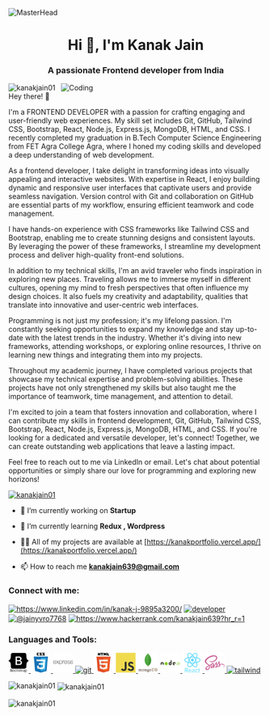 ![MasterHead](https://t4.ftcdn.net/jpg/01/69/56/13/360_F_169561381_OyknorO0aROyTrFCU5LGL8lPob140o6F.jpg)
<h1 align="center">Hi 👋, I'm Kanak Jain</h1>
<h3 align="center">A passionate Frontend developer from India</h3>
<img align="right" 
alt="Coding" width="400" src="https://cdn.dribbble.com/users/4055494/screenshots/15215756/media/d2b66c4ca0192aa26d103448b3d1518b.gif">
<p align="left"> <img src="https://komarev.com/ghpvc/?username=kanakjain01&label=Profile%20views&color=0e75b6&style=flat" alt="kanakjain01" /> 
  <br>
Hey there! 👋

I'm a FRONTEND DEVELOPER with a passion for crafting engaging and user-friendly web experiences. My skill set includes Git, GitHub, Tailwind CSS, Bootstrap, React, Node.js, Express.js, MongoDB, HTML, and CSS. I recently completed my graduation in B.Tech Computer Science Engineering from FET Agra College Agra, where I honed my coding skills and developed a deep understanding of web development.

As a frontend developer, I take delight in transforming ideas into visually appealing and interactive websites. With expertise in React, I enjoy building dynamic and responsive user interfaces that captivate users and provide seamless navigation. Version control with Git and collaboration on GitHub are essential parts of my workflow, ensuring efficient teamwork and code management.

I have hands-on experience with CSS frameworks like Tailwind CSS and Bootstrap, enabling me to create stunning designs and consistent layouts. By leveraging the power of these frameworks, I streamline my development process and deliver high-quality front-end solutions.

In addition to my technical skills, I'm an avid traveler who finds inspiration in exploring new places. Traveling allows me to immerse myself in different cultures, opening my mind to fresh perspectives that often influence my design choices. It also fuels my creativity and adaptability, qualities that translate into innovative and user-centric web interfaces.

Programming is not just my profession; it's my lifelong passion. I'm constantly seeking opportunities to expand my knowledge and stay up-to-date with the latest trends in the industry. Whether it's diving into new frameworks, attending workshops, or exploring online resources, I thrive on learning new things and integrating them into my projects.

Throughout my academic journey, I have completed various projects that showcase my technical expertise and problem-solving abilities. These projects have not only strengthened my skills but also taught me the importance of teamwork, time management, and attention to detail.

I'm excited to join a team that fosters innovation and collaboration, where I can contribute my skills in frontend development, Git, GitHub, Tailwind CSS, Bootstrap, React, Node.js, Express.js, MongoDB, HTML, and CSS. If you're looking for a dedicated and versatile developer, let's connect! Together, we can create outstanding web applications that leave a lasting impact.

Feel free to reach out to me via LinkedIn or email. Let's chat about potential opportunities or simply share our love for programming and exploring new horizons! </p>

<p align="left"> <a href="https://github.com/ryo-ma/github-profile-trophy"><img src="https://github-profile-trophy.vercel.app/?username=kanakjain01" alt="kanakjain01" /></a> </p>

- 🔭 I’m currently working on **Startup**

- 🌱 I’m currently learning **Redux , Wordpress**

- 👨‍💻 All of my projects are available at [https://kanakportfolio.vercel.app/](https://kanakportfolio.vercel.app/)

- 📫 How to reach me **kanakjain639@gmail.com**

<h3 align="left">Connect with me:</h3>
<p align="left">
<a href="https://www.linkedin.com/in/kanak-j-9895a3200/" target="blank"><img align="center" src="https://raw.githubusercontent.com/rahuldkjain/github-profile-readme-generator/master/src/images/icons/Social/linked-in-alt.svg" alt="https://www.linkedin.com/in/kanak-j-9895a3200/" height="30" width="40" /></a>
<a href="https://instagram.com/developer" target="blank"><img align="center" src="https://raw.githubusercontent.com/rahuldkjain/github-profile-readme-generator/master/src/images/icons/Social/instagram.svg" alt="developer" height="30" width="40" /></a>
<a href="https://www.youtube.com/c/@jainyvro7768" target="blank"><img align="center" src="https://raw.githubusercontent.com/rahuldkjain/github-profile-readme-generator/master/src/images/icons/Social/youtube.svg" alt="@jainyvro7768" height="30" width="40" /></a>
<a href="https://www.hackerrank.com/kanakjain639?hr_r=1" target="blank"><img align="center" src="https://raw.githubusercontent.com/rahuldkjain/github-profile-readme-generator/master/src/images/icons/Social/hackerrank.svg" alt="https://www.hackerrank.com/kanakjain639?hr_r=1" height="30" width="40" /></a>
</p>

<h3 align="left">Languages and Tools:</h3>
<p align="left"> <a href="https://getbootstrap.com" target="_blank" rel="noreferrer"> <img src="https://raw.githubusercontent.com/devicons/devicon/master/icons/bootstrap/bootstrap-plain-wordmark.svg" alt="bootstrap" width="40" height="40"/> </a> <a href="https://www.w3schools.com/css/" target="_blank" rel="noreferrer"> <img src="https://raw.githubusercontent.com/devicons/devicon/master/icons/css3/css3-original-wordmark.svg" alt="css3" width="40" height="40"/> </a> <a href="https://expressjs.com" target="_blank" rel="noreferrer"> <img src="https://raw.githubusercontent.com/devicons/devicon/master/icons/express/express-original-wordmark.svg" alt="express" width="40" height="40"/> </a> <a href="https://git-scm.com/" target="_blank" rel="noreferrer"> <img src="https://www.vectorlogo.zone/logos/git-scm/git-scm-icon.svg" alt="git" width="40" height="40"/> </a> <a href="https://www.w3.org/html/" target="_blank" rel="noreferrer"> <img src="https://raw.githubusercontent.com/devicons/devicon/master/icons/html5/html5-original-wordmark.svg" alt="html5" width="40" height="40"/> </a> <a href="https://developer.mozilla.org/en-US/docs/Web/JavaScript" target="_blank" rel="noreferrer"> <img src="https://raw.githubusercontent.com/devicons/devicon/master/icons/javascript/javascript-original.svg" alt="javascript" width="40" height="40"/> </a> <a href="https://www.mongodb.com/" target="_blank" rel="noreferrer"> <img src="https://raw.githubusercontent.com/devicons/devicon/master/icons/mongodb/mongodb-original-wordmark.svg" alt="mongodb" width="40" height="40"/> </a> <a href="https://nodejs.org" target="_blank" rel="noreferrer"> <img src="https://raw.githubusercontent.com/devicons/devicon/master/icons/nodejs/nodejs-original-wordmark.svg" alt="nodejs" width="40" height="40"/> </a> <a href="https://reactjs.org/" target="_blank" rel="noreferrer"> <img src="https://raw.githubusercontent.com/devicons/devicon/master/icons/react/react-original-wordmark.svg" alt="react" width="40" height="40"/> </a> <a href="https://sass-lang.com" target="_blank" rel="noreferrer"> <img src="https://raw.githubusercontent.com/devicons/devicon/master/icons/sass/sass-original.svg" alt="sass" width="40" height="40"/> </a> <a href="https://tailwindcss.com/" target="_blank" rel="noreferrer"> <img src="https://www.vectorlogo.zone/logos/tailwindcss/tailwindcss-icon.svg" alt="tailwind" width="40" height="40"/> </a> </p>

<p><img align="left" src="https://github-readme-stats.vercel.app/api/top-langs?username=kanakjain01&show_icons=true&locale=en&layout=compact" alt="kanakjain01" /></p>

<p>&nbsp;<img align="center" src="https://github-readme-stats.vercel.app/api?username=kanakjain01&show_icons=true&locale=en" alt="kanakjain01" /></p>

<p><img align="center" src="https://github-readme-streak-stats.herokuapp.com/?user=kanakjain01&" alt="kanakjain01" /></p>
